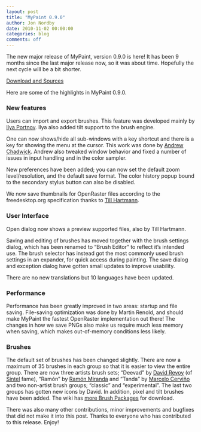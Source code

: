 ```yaml
---
layout: post
title: "MyPaint 0.9.0"
author: Jon Nordby
date: 2010-11-02 00:00:00
categories: blog
comments: off
---
```


The new major release of MyPaint, version 0.9.0 is here! It has been 9
months since the last major release now, so it was about time. Hopefully
the next cycle will be a bit shorter.

[Download and Sources](https://github.com/mypaint/mypaint/releases/tag/v0.9.0)

Here are some of the highlights in MyPaint 0.9.0.

### New features

Users can import and export brushes. This feature was developed mainly
by [Ilya Portnov](http://iportnov.ru/). Ilya also added tilt support to
the brush engine.

One can now shows/hide all sub-windows with a key shortcut and there is
a key for showing the menu at the cursor. This work was done by [Andrew
Chadwick](http://twitter.com/achadwick). Andrew also tweaked window
behavior and fixed a number of issues in input handling and in the color
sampler.

New preferences have been added; you can now set the default zoom
level/resolution, and the default save format. The color history popup
bound to the secondary stylus button can also be disabled.

We now save thumbnails for OpenRaster files according to the
freedesktop.org specification thanks to [Till
Hartmann](http://tedil.deviantart.com/).

### User Interface

Open dialog now shows a preview supported files, also by Till Hartmann.

Saving and editing of brushes has moved together with the brush settings
dialog, which has been renamed to “Brush Editor” to reflect it’s
intended use. The brush selector has instead got the most commonly used
brush settings in an expander, for quick access during painting.
The save dialog and exception dialog have gotten small updates to
improve usability.

There are no new translations but 10 languages have been updated.

### Performance

Performance has been greatly improved in two areas: startup and file
saving. File-saving optimization was done by Martin Renold, and should
make MyPaint the fastest OpenRaster implementation out there! The
changes in how we save PNGs also make us require much less memory when
saving, which makes out-of-memory conditions less likely.

### Brushes

The default set of brushes has been changed slightly. There are now a
maximum of 35 brushes in each group so that it is easier to view the
entire group. There are now three artists brush sets; “Deevad” by
[David Revoy](http://www.davidrevoy.com/)
(of
[Sintel](http://www.sintel.org/)
fame), “Ramón” by
[Ramón Miranda](http://ramonmirandavisualart.blogspot.com/)
and “Tanda” by
[Marcelo Cerviño](http://blog.lodetanda.com.ar/)
and two non-artist brush groups; “classic” and “experimental”.
The last two groups has gotten new icons by David. In addition, pixel
and tilt brushes have been added. The wiki has
[more Brush Packages](http://wiki.mypaint.info/Brush_Packages) for
download.

There was also many other contributions, minor improvements and bugfixes
that did not make it into this post. Thanks to everyone who has
contributed to this release. Enjoy!

